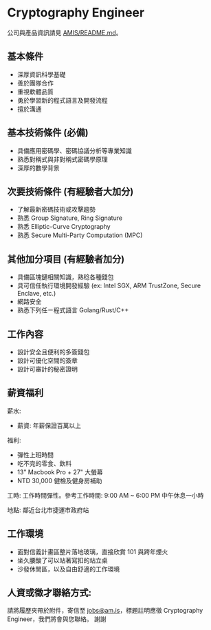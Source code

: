 # Cryptography Engineer 

公司與產品資訊請見 [AMIS/README.md](README.md)。


## 基本條件

* 深厚資訊科學基礎
* 善於團隊合作
* 重視軟體品質
* 勇於學習新的程式語言及開發流程
* 擅於溝通

## 基本技術條件 (必備)

* 具備應用密碼學、密碼協議分析等專業知識
* 熟悉對稱式與非對稱式密碼學原理
* 深厚的數學背景

## 次要技術條件 (有經驗者大加分)

* 了解最新密碼技術或攻擊趨勢
* 熟悉 Group Signature, Ring Signature
* 熟悉 Elliptic-Curve Cryptography
* 熟悉 Secure Multi-Party Computation (MPC)

## 其他加分項目 (有經驗者加分)

* 具備區塊鏈相關知識，熟稔各種錢包
* 具可信任執行環境開發經驗 (ex: Intel SGX, ARM TrustZone, Secure Enclave, etc.)
* 網路安全
* 熟悉下列任ㄧ程式語言 Golang/Rust/C++

## 工作內容

* 設計安全且便利的多簽錢包
* 設計可優化空間的簽章
* 設計可審計的秘密證明

## 薪資福利

薪水:

* 薪資: 年薪保證百萬以上

福利:

* 彈性上班時間
* 吃不完的零食、飲料
* 13" Macbook Pro + 27" 大螢幕
* NTD 30,000 健檢及健身房補助

工時: 工作時間彈性。參考工作時間: 9:00 AM ~ 6:00 PM 中午休息一小時

地點: 鄰近台北市捷運市政府站

## 工作環境

* 面對信義計畫區整片落地玻璃，直接欣賞 101 與跨年煙火
* 坐久腰酸了可以站著寫扣的站立桌
* 沙發休閒區，以及自由舒適的工作環境

## 人資或徵才聯絡方式:

請將履歷夾帶於附件，寄信至 jobs@am.is，標題註明應徵 Cryptography Engineer，我們將會與您聯絡。
謝謝
